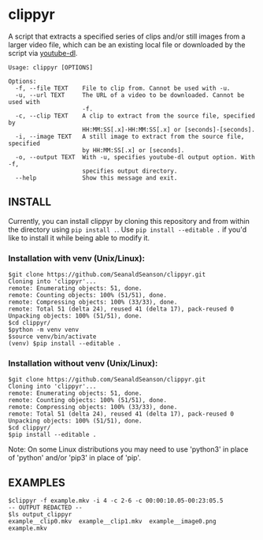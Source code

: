 # clippyr
A script that extracts a specified series of clips and/or still images from a larger video file, which can be an existing local file or downloaded by the script via [youtube-dl](https://github.com/ytdl-org/youtube-dl).

	Usage: clippyr [OPTIONS]
	
	Options:
	  -f, --file TEXT    File to clip from. Cannot be used with -u.
	  -u, --url TEXT     The URL of a video to be downloaded. Cannot be used with
	                     -f.
	  -c, --clip TEXT    A clip to extract from the source file, specified by
	                     HH:MM:SS[.x]-HH:MM:SS[.x] or [seconds]-[seconds].
	  -i, --image TEXT   A still image to extract from the source file, specified
	                     by HH:MM:SS[.x] or [seconds].
	  -o, --output TEXT  With -u, specifies youtube-dl output option. With -f,
	                     specifies output directory.
	  --help             Show this message and exit.

## INSTALL
Currently, you can install clippyr by cloning this repository and from within the directory using `pip install .`. Use `pip install --editable .` if you'd like to install it while being able to modify it.

### Installation with venv (Unix/Linux):

	$git clone https://github.com/SeanaldSeanson/clippyr.git
	Cloning into 'clippyr'...
	remote: Enumerating objects: 51, done.
	remote: Counting objects: 100% (51/51), done.
	remote: Compressing objects: 100% (33/33), done.
	remote: Total 51 (delta 24), reused 41 (delta 17), pack-reused 0
	Unpacking objects: 100% (51/51), done.
	$cd clippyr/
	$python -m venv venv
	$source venv/bin/activate
	(venv) $pip install --editable .

### Installation without venv (Unix/Linux):

	$git clone https://github.com/SeanaldSeanson/clippyr.git
	Cloning into 'clippyr'...
	remote: Enumerating objects: 51, done.
	remote: Counting objects: 100% (51/51), done.
	remote: Compressing objects: 100% (33/33), done.
	remote: Total 51 (delta 24), reused 41 (delta 17), pack-reused 0
	Unpacking objects: 100% (51/51), done.
	$cd clippyr/
	$pip install --editable .

Note: On some Linux distributions you may need to use 'python3' in place of 'python' and/or 'pip3' in place of 'pip'.

## EXAMPLES
	$clippyr -f example.mkv -i 4 -c 2-6 -c 00:00:10.05-00:23:05.5
	-- OUTPUT REDACTED --
	$ls output_clippyr
	example__clip0.mkv  example__clip1.mkv  example__image0.png  example.mkv
